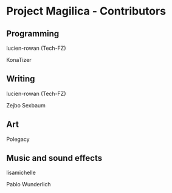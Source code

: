 # Project Magilica - Contributors

## Programming

lucien-rowan (Tech-FZ)

KonaTizer

## Writing

lucien-rowan (Tech-FZ)

Zejbo Sexbaum

## Art

Polegacy

## Music and sound effects

lisamichelle

Pablo Wunderlich